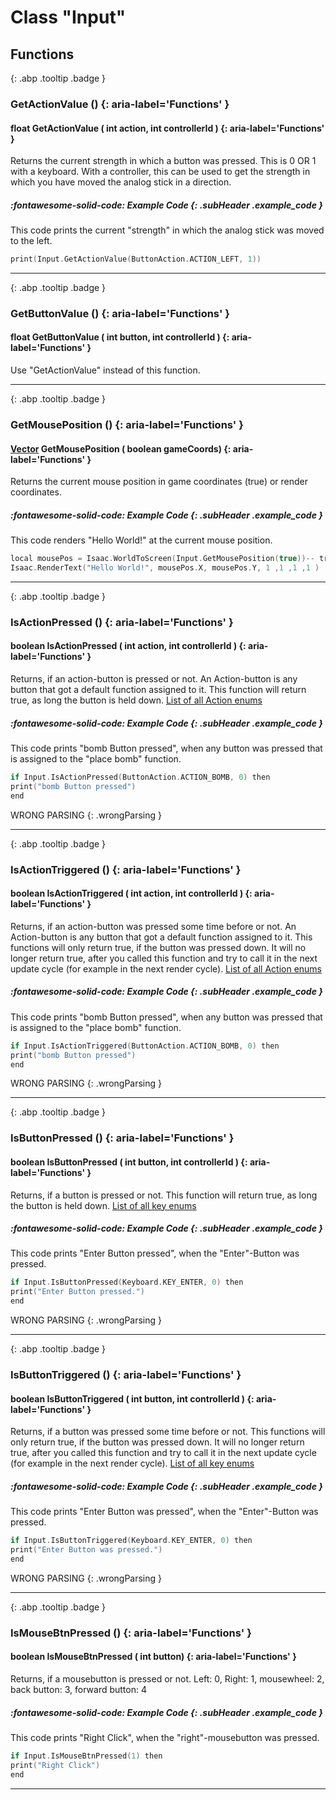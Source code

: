 # Class "Input"
## Functions
[ ](#){: .abp .tooltip .badge }
### GetActionValue () {: aria-label='Functions' }
#### float GetActionValue ( int action, int controllerId )  {: aria-label='Functions' }

Returns the current strength in which a button was pressed. This is 0 OR 1 with a keyboard. With a controller, this can be used to get the strength in which you have moved the analog stick in a direction.
##### :fontawesome-solid-code: Example Code {: .subHeader .example_code }
This code prints the current "strength" in which the analog stick was moved to the left.
```cpp 
print(Input.GetActionValue(ButtonAction.ACTION_LEFT, 1))  

```

___ 
[ ](#){: .abp .tooltip .badge }
### GetButtonValue () {: aria-label='Functions' }
#### float GetButtonValue ( int button, int controllerId )  {: aria-label='Functions' }

Use "GetActionValue" instead of this function.
___ 
[ ](#){: .abp .tooltip .badge }
### GetMousePosition () {: aria-label='Functions' }
#### [Vector](../Vector) GetMousePosition ( boolean gameCoords)  {: aria-label='Functions' }

Returns the current mouse position in game coordinates (true) or render coordinates.
##### :fontawesome-solid-code: Example Code {: .subHeader .example_code }
This code renders "Hello World!" at the current mouse position.
```cpp 
local mousePos = Isaac.WorldToScreen(Input.GetMousePosition(true))-- transfer game- in screen coordinates
Isaac.RenderText("Hello World!", mousePos.X, mousePos.Y, 1 ,1 ,1 ,1 )

```

___ 
[ ](#){: .abp .tooltip .badge }
### IsActionPressed () {: aria-label='Functions' }
#### boolean IsActionPressed ( int action, int controllerId )  {: aria-label='Functions' }

Returns, if an action-button is pressed or not. An Action-button is any button that got a default function assigned to it. This function will return true, as long the button is held down.
<a href="group__enums.html#gafa717ac273a5a382f7c01ef7afba1ee7">List of all Action enums</a>
##### :fontawesome-solid-code: Example Code {: .subHeader .example_code }
This code prints "bomb Button pressed", when any button was pressed that is assigned to the "place bomb" function.
```cpp 
if Input.IsActionPressed(ButtonAction.ACTION_BOMB, 0) then
print("bomb Button pressed")  
end

```
 WRONG PARSING 
{: .wrongParsing }
___ 
[ ](#){: .abp .tooltip .badge }
### IsActionTriggered () {: aria-label='Functions' }
#### boolean IsActionTriggered ( int action, int controllerId )  {: aria-label='Functions' }

Returns, if an action-button was pressed some time before or not. An Action-button is any button that got a default function assigned to it. This functions will only return true, if the button was pressed down. It will no longer return true, after you called this function and try to call it in the next update cycle (for example in the next render cycle).
<a href="group__enums.html#gafa717ac273a5a382f7c01ef7afba1ee7">List of all Action enums</a>
##### :fontawesome-solid-code: Example Code {: .subHeader .example_code }
This code prints "bomb Button pressed", when any button was pressed that is assigned to the "place bomb" function.
```cpp 
if Input.IsActionTriggered(ButtonAction.ACTION_BOMB, 0) then
print("bomb Button pressed")  
end

```
 WRONG PARSING 
{: .wrongParsing }
___ 
[ ](#){: .abp .tooltip .badge }
### IsButtonPressed () {: aria-label='Functions' }
#### boolean IsButtonPressed ( int button, int controllerId )  {: aria-label='Functions' }

Returns, if a button is pressed or not. This function will return true, as long the button is held down.
<a href="group__enums.html#gabcabfff8e6138e0943763148d70e5005">List of all key enums</a>
##### :fontawesome-solid-code: Example Code {: .subHeader .example_code }
This code prints "Enter Button pressed", when the "Enter"-Button was pressed.
```cpp 
if Input.IsButtonPressed(Keyboard.KEY_ENTER, 0) then
print("Enter Button pressed.")  
end

```
 WRONG PARSING 
{: .wrongParsing }
___ 
[ ](#){: .abp .tooltip .badge }
### IsButtonTriggered () {: aria-label='Functions' }
#### boolean IsButtonTriggered ( int button, int controllerId )  {: aria-label='Functions' }

Returns, if a button was pressed some time before or not. This functions will only return true, if the button was pressed down. It will no longer return true, after you called this function and try to call it in the next update cycle (for example in the next render cycle).
<a href="group__enums.html#gabcabfff8e6138e0943763148d70e5005">List of all key enums</a>
##### :fontawesome-solid-code: Example Code {: .subHeader .example_code }
This code prints "Enter Button was pressed", when the "Enter"-Button was pressed.
```cpp 
if Input.IsButtonTriggered(Keyboard.KEY_ENTER, 0) then
print("Enter Button was pressed.")  
end

```
 WRONG PARSING 
{: .wrongParsing }
___ 
[ ](#){: .abp .tooltip .badge }
### IsMouseBtnPressed () {: aria-label='Functions' }
#### boolean IsMouseBtnPressed ( int button)  {: aria-label='Functions' }

Returns, if a mousebutton is pressed or not.
Left: 0, Right: 1, mousewheel: 2, back button: 3, forward button: 4
##### :fontawesome-solid-code: Example Code {: .subHeader .example_code }
This code prints "Right Click", when the "right"-mousebutton was pressed.
```cpp 
if Input.IsMouseBtnPressed(1) then
print("Right Click")  
end

```

___ 
